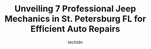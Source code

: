 ---
layout: ampstory
image: https://images.unsplash.com/photo-1639928204495-14caa69ed1b5?ixlib=rb-4.0.3&ixid=MnwxMjA3fDB8MHxwaG90by1wYWdlfHx8fGVufDB8fHx8&auto=format&fit=crop&w=640&h=853&q=80
author: techidn
featured: false
description: When it comes to maintaining and repairing your vehicle in St. Petersburg  FL, USA, you deserve nothing but the best. Thats why the 7 best Jeep Mechanic in the area are here to offer their 
title: Unveiling 7 Professional Jeep Mechanics in St. Petersburg  FL for Efficient Auto Repairs
cover:
   title: Unveiling 7 Professional Jeep Mechanics in St. Petersburg  FL for Efficient Auto Repairs
   subtitle: Rickpate
   background: https://images.unsplash.com/photo-1639928204495-14caa69ed1b5?ixlib=rb-4.0.3&ixid=MnwxMjA3fDB8MHxwaG90by1wYWdlfHx8fGVufDB8fHx8&auto=format&fit=crop&w=640&h=853&q=80

pages: 
 - layout: thirds
   top: <h1>#1 J.C. Automotive Service, Inc.</h1>
   bottom: "<p>Rude front desk associates!***UPDATE, I have changed my review from a 1 star to the 4 star. My family were in the area from out of town heading on a day trip and broke do</p>"
   background: https://www.knot35.com/toplist/wp-content/uploads/2023/06/best-jeep-mechanic-1-in-st-petersburg-fl-1685832762.jpeg
   backgroundblur: true
 - layout: thirds
   top: <h1>#2 JB Import Automotive Repair</h1>
   bottom: "<p>387 16th St N, St. Petersburg, FL 33705, United States</p>"
   background: https://www.knot35.com/toplist/wp-content/uploads/2023/06/best-jeep-mechanic-2-in-st-petersburg-fl-1685832763.jpeg
   cta:
      link: https://www.knot35.com/toplist/unveiling-7-professional-jeep-mechanics-in-st-petersburg-fl-for-efficient-auto-repairs/
      text: Unveiling 7 Professional Jeep Mechanics in St. Petersburg  FL for Efficient Auto Repairs
 - layout: thirds
   top: <h1>#3 Brewers Garage</h1>
   bottom: "<p>2929 16th St N, St. Petersburg, FL 33704, United States</p>"
   background: https://www.knot35.com/toplist/wp-content/uploads/2023/06/best-jeep-mechanic-3-in-st-petersburg-fl-1685832763.jpeg
   cta:
      link: https://www.knot35.com/toplist/unveiling-7-professional-jeep-mechanics-in-st-petersburg-fl-for-efficient-auto-repairs/
      text: Unveiling 7 Professional Jeep Mechanics in St. Petersburg  FL for Efficient Auto Repairs
 - layout: thirds
   top: <h1>#4 Daves Automotive & Gas</h1>
   bottom: "<p>7424 4th St N, St. Petersburg, FL 33702, United States</p>"
   background: https://images.unsplash.com/photo-1632260260864-caf7fde5ec36?ixlib=rb-4.0.3&ixid=MnwxMjA3fDB8MHxwaG90by1wYWdlfHx8fGVufDB8fHx8&auto=format&fit=crop&w=640&h=853&q=80
   cta:
      link: https://www.knot35.com/toplist/unveiling-7-professional-jeep-mechanics-in-st-petersburg-fl-for-efficient-auto-repairs/
      text: Unveiling 7 Professional Jeep Mechanics in St. Petersburg  FL for Efficient Auto Repairs
 - layout: thirds
   top: <h1>#5 One Planet 4x4</h1>
   bottom: "<p>4861 Central Ave, St. Petersburg, FL 33713, United States</p>"
   background: https://images.unsplash.com/photo-1489648022186-8f49310909a0?ixlib=rb-4.0.3&ixid=MnwxMjA3fDB8MHxwaG90by1wYWdlfHx8fGVufDB8fHx8&auto=format&fit=crop&w=640&h=853&q=80
   cta:
      link: https://www.knot35.com/toplist/unveiling-7-professional-jeep-mechanics-in-st-petersburg-fl-for-efficient-auto-repairs/
      text: Unveiling 7 Professional Jeep Mechanics in St. Petersburg  FL for Efficient Auto Repairs
 - layout: thirds
   top: <h1>#6 Twill Auto Services</h1>
   bottom: "<p>9545 47th Ave N, St. Petersburg, FL 33708, United States</p>"
   background: https://images.unsplash.com/photo-1533735380053-eb8d0759b24a?ixlib=rb-4.0.3&ixid=MnwxMjA3fDB8MHxwaG90by1wYWdlfHx8fGVufDB8fHx8&auto=format&fit=crop&w=640&h=853&q=80
   cta:
      link: https://www.knot35.com/toplist/unveiling-7-professional-jeep-mechanics-in-st-petersburg-fl-for-efficient-auto-repairs/
      text: Unveiling 7 Professional Jeep Mechanics in St. Petersburg  FL for Efficient Auto Repairs
 - layout: thirds
   top: <h1>#7 Affordable Auto and Truck Repair</h1>
   bottom: "<p>7121 9th Ave N, St. Petersburg, FL 33710, United States</p>"
   background: https://images.unsplash.com/photo-1496096265110-f83ad7f96608?ixlib=rb-4.0.3&ixid=MnwxMjA3fDB8MHxwaG90by1wYWdlfHx8fGVufDB8fHx8&auto=format&fit=crop&w=640&h=853&q=80
   cta:
      link: https://www.knot35.com/toplist/unveiling-7-professional-jeep-mechanics-in-st-petersburg-fl-for-efficient-auto-repairs/
      text: Unveiling 7 Professional Jeep Mechanics in St. Petersburg  FL for Efficient Auto Repairs
 - layout: thirds
   middle: Continue reading...
   background: https://images.unsplash.com/photo-1541356665065-22676f35dd40?ixlib=rb-4.0.3&ixid=MnwxMjA3fDB8MHxwaG90by1wYWdlfHx8fGVufDB8fHx8&auto=format&fit=crop&w=640&h=853&q=80
   cta:
      link: https://www.knot35.com/toplist/unveiling-7-professional-jeep-mechanics-in-st-petersburg-fl-for-efficient-auto-repairs/
      text: Unveiling 7 Professional Jeep Mechanics in St. Petersburg  FL for Efficient Auto Repairs
      
---